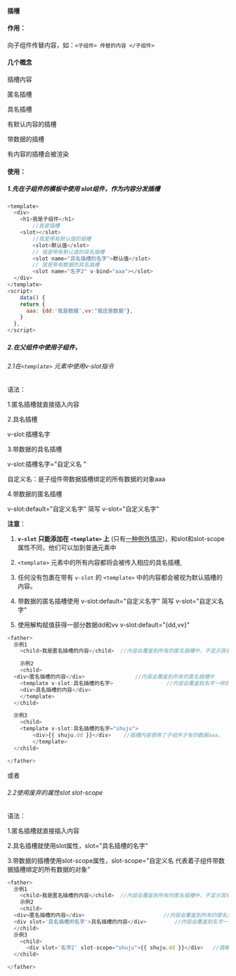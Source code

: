 #### 插槽

#### 作用：

向子组件传替内容，如：`<子组件> 传替的内容 </子组件>`

#### 几个概念

插槽内容

匿名插槽

具名插槽

有默认内容的插槽

带数据的插槽

有内容的插槽会被渲染

#### 使用：

##### 1.先在子组件的模板中使用 slot组件，作为内容分发插槽

~~~js
<template>
  <div>
    <h1>我是子组件</h1>
		//我是插槽
    <slot></slot>
		//我是带有默认值的插槽
		<slot>默认值</slot>
		// 我是带有默认值的具名插槽
		<slot name="具名插槽的名字">默认值</slot>
		// 我是带有数据的具名插槽
		<slot name="名字2" v-bind="aaa"></slot>
  </div>
</template>
<script>
	data() {
  	return {
      aaa: {dd:'我是数据',vv:"我还是数据"},
    }
  },  
</script>
~~~

##### 2.在父组件中使用子组件，

###### 2.1在`<template>` 元素中使用v-slot指令

语法：

1.匿名插槽就直接插入内容

2.具名插槽

v-slot:插槽名字 

3.带数据的具名插槽 

v-slot:插槽名字="自定义名 "   

 自定义名：是子组件带数据插槽绑定的所有数据的对象aaa

4.带数据的匿名插槽

 v-slot:default="自定义名字"  简写 v-slot="自定义名字"

**注意**：

1. **`v-slot` 只能添加在 `<template>` 上** (只有[一种例外情况](https://cn.vuejs.org/v2/guide/components-slots.html#独占默认插槽的缩写语法))，和slot和slot-scope属性不同，他们可以加到普通元素中

2. `<template>` 元素中的所有内容都将会被传入相应的具名插槽,
3. 任何没有包裹在带有 `v-slot` 的 `<template>` 中的内容都会被视为默认插槽的内容。
4. 带数据的匿名插槽使用    v-slot:default="自定义名字"  简写 v-slot="自定义名字"
5. 使用解构赋值获得一部分数据dd和vv  v-slot:default="{dd,vv}" 

~~~js
<father>
  示例1
	<child>我是匿名插槽的内容</child>  //内容会覆盖到所有的匿名插槽中，不显示其他没有内容的插槽

	示例2
	<child>
  <div>匿名插槽的内容</div>                //内容会覆盖到所有的匿名插槽中
	<template v-slot:具名插槽的名字>				  //内容会覆盖到名字一样的具名插槽中
    <div>具名插槽的内容</div> 
	</template>            		
  </child>

  示例3
	<child>
    <template v-slot:具名插槽的名字="shuju">	
	  	<div>{{ shuju.dd }}</div>	 //插槽内容使用了子组件才有的数据aaa，
		</template>  
  </child>

</father>
~~~



或者

###### 2.2使用废弃的属性slot slot-scope

语法：

1.匿名插槽就直接插入内容

2.具名插槽就使用slot属性，slot="具名插槽的名字"

3.带数据的插槽使用slot-scope属性，slot-scope="自定义名  代表着子组件带数据插槽绑定的所有数据的对象"

~~~js
<father>
  示例1
	<child>我是匿名插槽的内容</child>  //内容会覆盖到所有的匿名插槽中，不显示其他没有内容的插槽
	示例2
	<child>
  <div>匿名插槽的内容</div>                         //内容会覆盖到所有的匿名插槽中
  <div slot='具名插槽的名字'>具名插槽的内容</div>			//内容会覆盖到名字一样的具名插槽中
  </child>
  示例3
	<child>
	  <div slot='名字2' slot-scope="shuju">{{ shuju.dd }}</div>	//插槽内容使用了子组件才有的数据aaa，
  </child>

</father>
~~~

